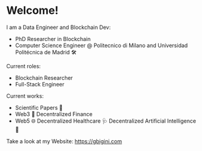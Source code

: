 # Welcome!

I am a Data Engineer and Blockchain Dev:
- PhD Researcher in Blockchain
- Computer Science Engineer @ Politecnico di Milano and Universidad Politécnica de Madrid 🛠️

Current roles:
- Blockchain Researcher
- Full-Stack Engineer

Current works:
- Scientific Papers 📜
- Web3 📲 Decentralized Finance
- Web5 🌐 Decentralized Healthcare 🩺 Decentralized Artificial Intelligence 🤖 

Take a look at my Website: https://gbigini.com
